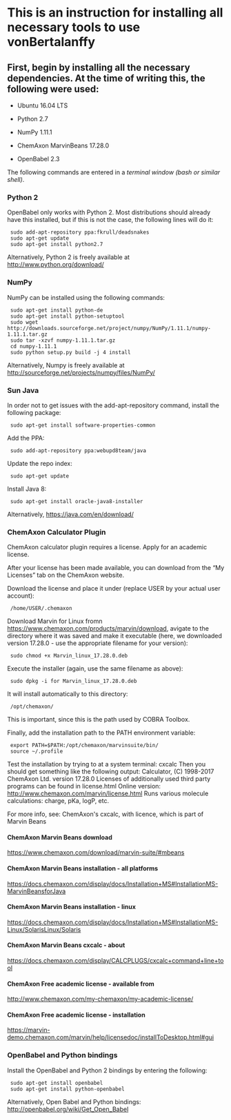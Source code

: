 # This is an instruction for installing all necessary tools to use vonBertalanffy

## First, begin by installing all the necessary dependencies. At the time of writing this, the following were used:

 * Ubuntu 16.04 LTS

 * Python 2.7

 * NumPy 1.11.1

 * ChemAxon MarvinBeans 17.28.0

 * OpenBabel 2.3

The following commands are entered in a *terminal window (bash or similar  shell)*.

### Python 2
OpenBabel only works with Python 2. Most distributions should already have
this installed, but if this is not the case, the following lines will do it:
```
 sudo add-apt-repository ppa:fkrull/deadsnakes
 sudo apt-get update
 sudo apt-get install python2.7
```
Alternatively, Python 2 is freely available at http://www.python.org/download/

### NumPy
NumPy can be installed using the following commands:
```
 sudo apt-get install python-de
 sudo apt-get install python-setuptool
 sudo wget http://downloads.sourceforge.net/project/numpy/NumPy/1.11.1/numpy-1.11.1.tar.gz  
 sudo tar -xzvf numpy-1.11.1.tar.gz
 cd numpy-1.11.1  
 sudo python setup.py build -j 4 install
```
 Alternatively, Numpy is freely available at
 http://sourceforge.net/projects/numpy/files/NumPy/

### Sun Java
In order not to get issues with the add-apt-repository command, install the following package:
```
 sudo apt-get install software-properties-common
```
Add the PPA:
```
 sudo add-apt-repository ppa:webupd8team/java
```
 Update the repo index:
```
 sudo apt-get update
```
 Install Java 8:
```
 sudo apt-get install oracle-java8-installer
```
Alternatively, https://java.com/en/download/

### ChemAxon Calculator Plugin
ChemAxon calculator plugin requires a license. Apply for an academic license.

After your license has been made available, you can download from the “My
Licenses” tab on the ChemAxon website.

Download the license and place it under (replace USER by your actual user account):
```
 /home/USER/.chemaxon
```
Download Marvin for Linux fromn https://www.chemaxon.com/products/marvin/download, avigate to the directory where it was
saved and make it executable (here, we downloaded version 17.28.0 - use the
appropriate filename for your version):  
```
 sudo chmod +x Marvin_linux_17.28.0.deb
```
Execute the installer (again, use the same filename as above):
```
 sudo dpkg -i for Marvin_linux_17.28.0.deb
```
It will install automatically to this directory:  
```
 /opt/chemaxon/
```
This is important, since this is the path used by COBRA Toolbox.

Finally, add the installation path to the PATH environment variable:
```
 export PATH=$PATH:/opt/chemaxon/marvinsuite/bin/
 source ~/.profile
```
Test the installation by trying to at a system terminal: cxcalc
Then you should get something like the following output:
Calculator, (C) 1998-2017 ChemAxon Ltd.
version 17.28.0
Licenses of additionally used third party programs can be found in license.html
Online version: http://www.chemaxon.com/marvin/license.html
Runs various molecule calculations: charge, pKa, logP, etc.

 For more info, see:
 ChemAxon's cxcalc, with licence, which is part of Marvin Beans

 #### ChemAxon Marvin Beans download
 https://www.chemaxon.com/download/marvin-suite/#mbeans

 #### ChemAxon Marvin Beans installation - all platforms
 https://docs.chemaxon.com/display/docs/Installation+MS#InstallationMS-MarvinBeansforJava

 #### ChemAxon Marvin Beans installation - linux
 https://docs.chemaxon.com/display/docs/Installation+MS#InstallationMS-Linux/SolarisLinux/Solaris

 #### ChemAxon Marvin Beans cxcalc - about
 https://docs.chemaxon.com/display/CALCPLUGS/cxcalc+command+line+tool

 #### ChemAxon Free academic license - available from
 http://www.chemaxon.com/my-chemaxon/my-academic-license/

 #### ChemAxon Free academic license - installation
 https://marvin-demo.chemaxon.com/marvin/help/licensedoc/installToDesktop.html#gui

 ### OpenBabel and Python bindings  
Install the OpenBabel and Python 2 bindings by entering the following:
```
 sudo apt-get install openbabel  
 sudo apt-get install python-openbabel
```
Alternatively, Open Babel and Python bindings: http://openbabel.org/wiki/Get_Open_Babel
